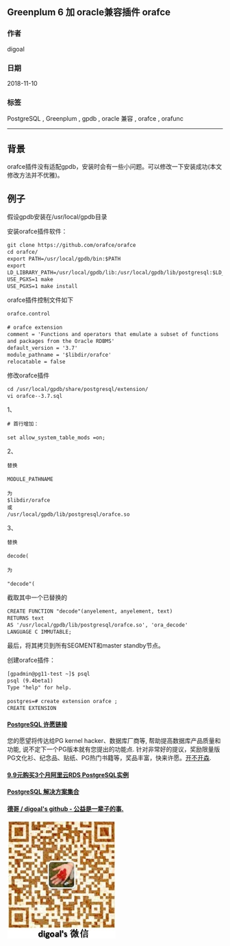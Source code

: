 ## Greenplum 6 加 oracle兼容插件 orafce  
                                                                               
### 作者                                                                               
digoal                                                                               
                                                                               
### 日期                                                                               
2018-11-10                                                                            
                                                                               
### 标签                                                                               
PostgreSQL , Greenplum , gpdb , oracle 兼容 , orafce , orafunc             
                                                                               
----                                                                               
                                                                               
## 背景  
orafce插件没有适配gpdb，安装时会有一些小问题。可以修改一下安装成功(本文修改方法并不优雅)。    
  
## 例子
  
假设gpdb安装在/usr/local/gpdb目录  
  
安装orafce插件软件：  
  
```  
git clone https://github.com/orafce/orafce  
cd orafce/  
export PATH=/usr/local/gpdb/bin:$PATH  
export LD_LIBRARY_PATH=/usr/local/gpdb/lib:/usr/local/gpdb/lib/postgresql:$LD_LIBRARY_PATH  
USE_PGXS=1 make  
USE_PGXS=1 make install  
```  
  
  
  
orafce插件控制文件如下  
  
```  
orafce.control  
  
# orafce extension  
comment = 'Functions and operators that emulate a subset of functions and packages from the Oracle RDBMS'  
default_version = '3.7'  
module_pathname = '$libdir/orafce'  
relocatable = false  
```  
  
修改orafce插件  
  
```  
cd /usr/local/gpdb/share/postgresql/extension/  
vi orafce--3.7.sql  
```  
  
1、  
  
```  
# 首行增加：  
  
set allow_system_table_mods =on;  
```  
  
2、  
  
```  
替换  
  
MODULE_PATHNAME  
  
为  
$libdir/orafce  
或  
/usr/local/gpdb/lib/postgresql/orafce.so  
```  
  
3、  
  
```  
替换  
  
decode(  
  
为  
  
"decode"(  
```  
  
截取其中一个已替换的  
  
```  
CREATE FUNCTION "decode"(anyelement, anyelement, text)  
RETURNS text  
AS '/usr/local/gpdb/lib/postgresql/orafce.so', 'ora_decode'  
LANGUAGE C IMMUTABLE;  
```  
  
最后，将其拷贝到所有SEGMENT和master standby节点。  
  
  
创建orafce插件：  
  
```  
[gpadmin@pg11-test ~]$ psql  
psql (9.4beta1)  
Type "help" for help.  
  
postgres=# create extension orafce ;  
CREATE EXTENSION  
```  
  
  
  
  
  
  
  
  
  
  
  
  
  
  
  
  
  
  
  
  
  
  
  
  
  
  
  
  
  
  
  
  
  
  
  
  
  
  
  
  
  
  
  
  
  
  
  
  
  
  
  
  
  
  
  
  
  
  
  
  
  
  
  
  
  
  
  
  
  
  
#### [PostgreSQL 许愿链接](https://github.com/digoal/blog/issues/76 "269ac3d1c492e938c0191101c7238216")
您的愿望将传达给PG kernel hacker、数据库厂商等, 帮助提高数据库产品质量和功能, 说不定下一个PG版本就有您提出的功能点. 针对非常好的提议，奖励限量版PG文化衫、纪念品、贴纸、PG热门书籍等，奖品丰富，快来许愿。[开不开森](https://github.com/digoal/blog/issues/76 "269ac3d1c492e938c0191101c7238216").  
  
  
#### [9.9元购买3个月阿里云RDS PostgreSQL实例](https://www.aliyun.com/database/postgresqlactivity "57258f76c37864c6e6d23383d05714ea")
  
  
#### [PostgreSQL 解决方案集合](https://yq.aliyun.com/topic/118 "40cff096e9ed7122c512b35d8561d9c8")
  
  
#### [德哥 / digoal's github - 公益是一辈子的事.](https://github.com/digoal/blog/blob/master/README.md "22709685feb7cab07d30f30387f0a9ae")
  
  
![digoal's wechat](../pic/digoal_weixin.jpg "f7ad92eeba24523fd47a6e1a0e691b59")
  
